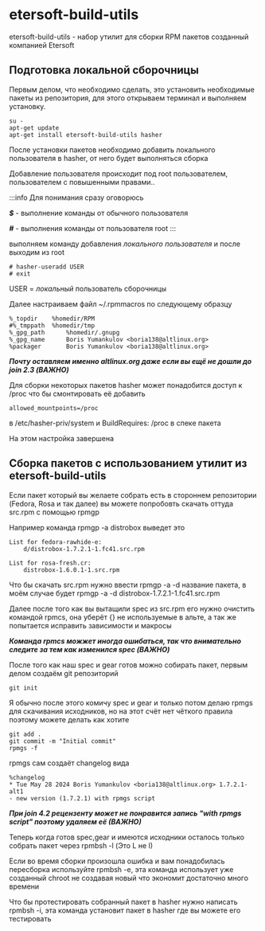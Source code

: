 # etersoft-build-utils

etersoft-build-utils - набор утилит для сборки RPM пакетов созданный компанией Etersoft

## Подготовка локальной сборочницы

Первым делом, что необходимо сделать, это установить необходимые пакеты из репозитория, для этого открываем терминал и выполняем установку.

```
su -
apt-get update
apt-get install etersoft-build-utils hasher
```

После установки пакетов необходимо добавить локального пользователя в hasher, от него будет выполняться сборка

Добавление пользователя происходит под root пользователем, пользователем с повышенными правами..

:::info
Для понимания сразу оговорюсь

***$*** - выполнение команды от обычного пользователя

***#*** - выполнения команды от пользователя root
:::

выполняем команду добавления _локального пользователя_ и после выходим из root

```
# hasher-useradd USER
# exit
```

USER = _локальный_ пользователь сборочницы

Далее настраиваем файл ~/.rpmmacros по следующему образцу

```
%_topdir    %homedir/RPM
#%_tmppath  %homedir/tmp
%_gpg_path      %homedir/.gnupg
%_gpg_name      Boris Yumankulov <boria138@altlinux.org>
%packager       Boris Yumankulov <boria138@altlinux.org>
```

***Почту оставляем именно altlinux.org даже если вы ещё не дошли до join 2.3 (ВАЖНО)***

Для сборки некоторых пакетов hasher может понадобится доступ к /proc что бы смонтировать её добавить

```
allowed_mountpoints=/proc
```

в /etc/hasher-priv/system и BuildRequires: /proc в спеке пакета

На этом настройка завершена

## Сборка пакетов с использованием утилит из etersoft-build-utils

Если пакет который вы желаете собрать есть в стороннем репозитории (Fedora, Rosa и так далее) вы можете попробовть скачать оттуда src.rpm с помощью rpmgp

Например команда rpmgp -a distrobox выведет это

```
List for fedora-rawhide-e:
    d/distrobox-1.7.2.1-1.fc41.src.rpm

List for rosa-fresh.cr:
    distrobox-1.6.0.1-1.src.rpm
```

Что бы скачать src.rpm нужно ввести rpmgp -a -d название пакета, в моём случае будет rpmgp -a -d distrobox-1.7.2.1-1.fc41.src.rpm

Далее после того как вы вытащили spec из src.rpm его нужно очистить командой rpmcs, она уберёт {} не используемые в альте, а так же попытается исправить зависимости и макросы

***Команда rpmcs можжет иногда ошибаться, так что внимательно следите за тем как изменился spec (ВАЖНО)***

После того как наш spec и gear готов можно собирать пакет, первым делом создаём git репозиторий

```
git init
```

Я обычно после этого комичу spec и gear и только потом делаю rpmgs для скачивания исходников, но на этот счёт нет чёткого правила поэтому можете делать как хотите

```
git add .
git commit -m "Initial commit"
rpmgs -f
```

rpmgs сам создаёт changelog вида

```
%changelog
* Tue May 28 2024 Boris Yumankulov <boria138@altlinux.org> 1.7.2.1-alt1
- new version (1.7.2.1) with rpmgs script
```

***При join 4.2 рецензенту может не понравится запись "with rpmgs script" поэтому удаляем её (ВАЖНО)***

Теперь когда готов spec,gear и имеются исходники осталось только собрать пакет через rpmbsh -l (Это L не I)

Если во время сборки произошла ошибка и вам понадобилась пересборка используйте rpmbsh -e, эта команда использует уже созданный chroot не создавая новый что экономит достаточно много времени

Что бы протестировать собранный пакет в hasher нужно написать rpmbsh -i, эта команда установит пакет в hasher где вы можете его тестировать
